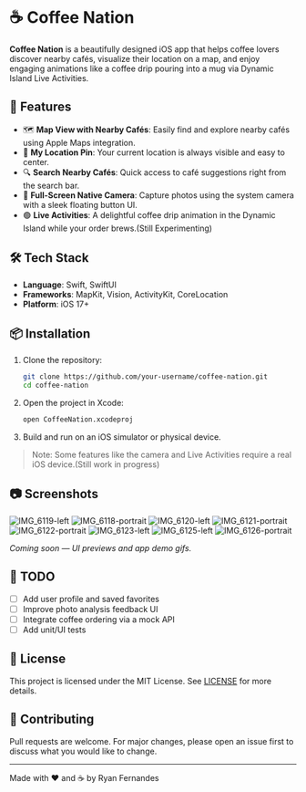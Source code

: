 # ☕ Coffee Nation

**Coffee Nation** is a beautifully designed iOS app that helps coffee lovers discover nearby cafés, visualize their location on a map, and enjoy engaging animations like a coffee drip pouring into a mug via Dynamic Island Live Activities.

## 📱 Features

- 🗺️ **Map View with Nearby Cafés**: Easily find and explore nearby cafés using Apple Maps integration.
- 📍 **My Location Pin**: Your current location is always visible and easy to center.
- 🔍 **Search Nearby Cafés**: Quick access to café suggestions right from the search bar.
- 📸 **Full-Screen Native Camera**: Capture photos using the system camera with a sleek floating button UI.
- 🟢 **Live Activities**: A delightful coffee drip animation in the Dynamic Island while your order brews.(Still Experimenting)

## 🛠️ Tech Stack

- **Language**: Swift, SwiftUI
- **Frameworks**: MapKit, Vision, ActivityKit, CoreLocation
- **Platform**: iOS 17+

## 📦 Installation

1. Clone the repository:
   ```bash
   git clone https://github.com/your-username/coffee-nation.git
   cd coffee-nation
   ```

2. Open the project in Xcode:
   ```bash
   open CoffeeNation.xcodeproj
   ```

3. Build and run on an iOS simulator or physical device.

> Note: Some features like the camera and Live Activities require a real iOS device.(Still work in progress)

## 📷 Screenshots
![IMG_6119-left](https://github.com/user-attachments/assets/e7311f69-c005-4157-beea-c101d0a05123)
![IMG_6118-portrait](https://github.com/user-attachments/assets/b36f5bc7-1e13-4e77-9112-1c3562af1e70)
![IMG_6120-left](https://github.com/user-attachments/assets/f2c2e7d2-f6d8-45ef-94f2-be51f8a5e088)
![IMG_6121-portrait](https://github.com/user-attachments/assets/ca089cbc-38e8-43bb-89d1-3499a4f0e466)
![IMG_6122-portrait](https://github.com/user-attachments/assets/3667e380-8d37-4c1c-a08a-d7c319a65d69)
![IMG_6123-left](https://github.com/user-attachments/assets/bf4199b8-5eef-41ca-87ae-b56c1640c1b9)
![IMG_6125-left](https://github.com/user-attachments/assets/75178a52-7ba7-4c9a-b8fe-dd0f51a942c0)
![IMG_6126-portrait](https://github.com/user-attachments/assets/1e912acb-2536-4ad4-8a09-e3cd0a517f66)

*Coming soon — UI previews and app demo gifs.*

## 🧪 TODO

- [ ] Add user profile and saved favorites
- [ ] Improve photo analysis feedback UI
- [ ] Integrate coffee ordering via a mock API
- [ ] Add unit/UI tests

## 📝 License

This project is licensed under the MIT License. See [LICENSE](LICENSE) for more details.

## 🤝 Contributing

Pull requests are welcome. For major changes, please open an issue first to discuss what you would like to change.

---

Made with ❤️ and ☕ by Ryan Fernandes
